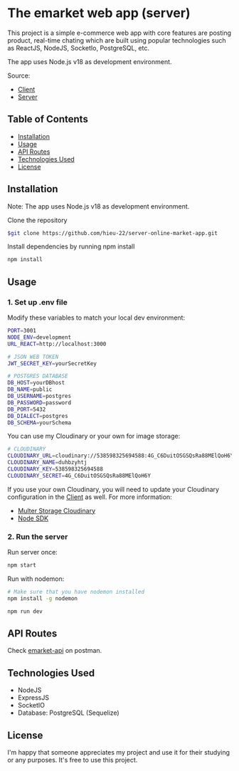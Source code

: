 # The emarket web app (server)

This project is a simple e-commerce web app with core features are posting product, real-time chating which are built using popular technologies such as ReactJS, NodeJS, SocketIo, PostgreSQL, etc.

The app uses Node.js v18 as development environment.

Source:
- [Client](https://github.com/hieu-22/client-online-market-app.git)
- [Server](https://github.com/hieu-22/server-online-market-app.git)

## Table of Contents
- [Installation](#installation)
- [Usage](#usage)
- [API Routes](#api-routes)
- [Technologies Used](#technologies-used)
- [License](#license)

## Installation
Note: The app uses Node.js v18 as development environment.

Clone the repository
```sh
$git clone https://github.com/hieu-22/server-online-market-app.git
```
Install dependencies by running npm install
```sh
npm install
```
## Usage
### 1. Set up .env file
Modify these variables to match your local dev environment:
```sh
PORT=3001
NODE_ENV=development
URL_REACT=http://localhost:3000

# JSON WEB TOKEN
JWT_SECRET_KEY=yourSecretKey

# POSTGRES DATABASE
DB_HOST=yourDBhost
DB_NAME=public
DB_USERNAME=postgres
DB_PASSWORD=password
DB_PORT=5432
DB_DIALECT=postgres
DB_SCHEMA=yourSchema
```
You can use my Cloudinary or your own for image storage:
```sh
# CLOUDINARY
CLOUDINARY_URL=cloudinary://538598325694588:4G_C6DuitOSGSQsRa88MElQoH6Y@duhbzyhtj
CLOUDINARY_NAME=duhbzyhtj
CLOUDINARY_KEY=538598325694588
CLOUDINARY_SECRET=4G_C6DuitOSGSQsRa88MElQoH6Y
```
If you use your own Cloudinary, you will need to update your Cloudinary configuration in the [Client](https://github.com/hieu-22/client-online-market-app/tree/master#usage) as well.
For more information:
- [Multer Storage Cloudinary](https://www.npmjs.com/package/multer-storage-cloudinary)
- [Node SDK](https://cloudinary.com/documentation/node_quickstart)

### 2. Run the server
Run server once:
```sh
npm start
```
Run with nodemon:
```sh
# Make sure that you have nodemon installed
npm install -g nodemon
```
```sh
npm run dev
```
## API Routes
Check [emarket-api](https://www.postman.com/maintenance-saganist-21460907/workspace/nmhieu191/documentation/25292509-97a03a47-f4a0-4cdb-9dc3-94e6f1a8bb1c) on postman.

## Technologies Used
- NodeJS
- ExpressJS
- SocketIO
- Database: PostgreSQL (Sequelize)

## License
I'm happy that someone appreciates my project and use it for their studying or any purposes. It's free to use this project.
